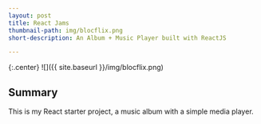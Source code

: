 ```yaml
---
layout: post
title: React Jams
thumbnail-path: img/blocflix.png
short-description: An Album + Music Player built with ReactJS

---
```

{:.center}
![]({{ site.baseurl }}/img/blocflix.png)

## Summary

This is my React starter project, a music album with a simple media player. 